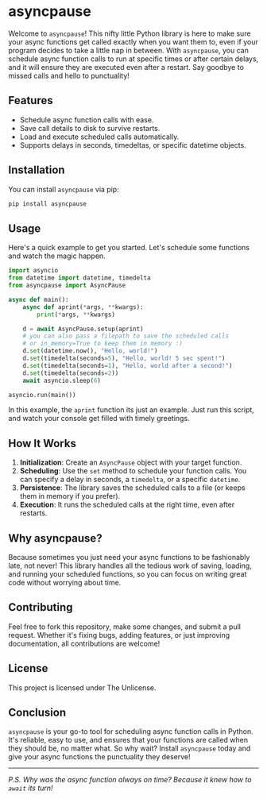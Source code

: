 # asyncpause

Welcome to `asyncpause`! This nifty little Python library is here to make sure your async functions get called exactly when you want them to, even if your program decides to take a little nap in between. With `asyncpause`, you can schedule async function calls to run at specific times or after certain delays, and it will ensure they are executed even after a restart. Say goodbye to missed calls and hello to punctuality!

## Features

- Schedule async function calls with ease.
- Save call details to disk to survive restarts.
- Load and execute scheduled calls automatically.
- Supports delays in seconds, timedeltas, or specific datetime objects.

## Installation

You can install `asyncpause` via pip:

```sh
pip install asyncpause
```

## Usage

Here's a quick example to get you started. Let's schedule some functions and watch the magic happen.

```python
import asyncio
from datetime import datetime, timedelta
from asyncpause import AsyncPause

async def main():
    async def aprint(*args, **kwargs):
        print(*args, **kwargs)

    d = await AsyncPause.setup(aprint)
    # you can also pass a filepath to save the scheduled calls
    # or in_memory=True to keep them in memory :)
    d.set(datetime.now(), "Hello, world!")
    d.set(timedelta(seconds=5), "Hello, world! 5 sec spent!")
    d.set(timedelta(seconds=1), "Hello, world after a second!")
    d.set(timedelta(seconds=2))
    await asyncio.sleep(6)

asyncio.run(main())
```

In this example, the `aprint` function its just an example. Just run this script, and watch your console get filled with timely greetings.

## How It Works

1. **Initialization**: Create an `AsyncPause` object with your target function.
2. **Scheduling**: Use the `set` method to schedule your function calls. You can specify a delay in seconds, a `timedelta`, or a specific `datetime`.
3. **Persistence**: The library saves the scheduled calls to a file (or keeps them in memory if you prefer).
4. **Execution**: It runs the scheduled calls at the right time, even after restarts.

## Why asyncpause?

Because sometimes you just need your async functions to be fashionably late, not never! This library handles all the tedious work of saving, loading, and running your scheduled functions, so you can focus on writing great code without worrying about time.

## Contributing

Feel free to fork this repository, make some changes, and submit a pull request. Whether it's fixing bugs, adding features, or just improving documentation, all contributions are welcome!

## License

This project is licensed under The Unlicense.

## Conclusion

`asyncpause` is your go-to tool for scheduling async function calls in Python. It's reliable, easy to use, and ensures that your functions are called when they should be, no matter what. So why wait? Install `asyncpause` today and give your async functions the punctuality they deserve!

---

_P.S. Why was the async function always on time? Because it knew how to `await` its turn!_
